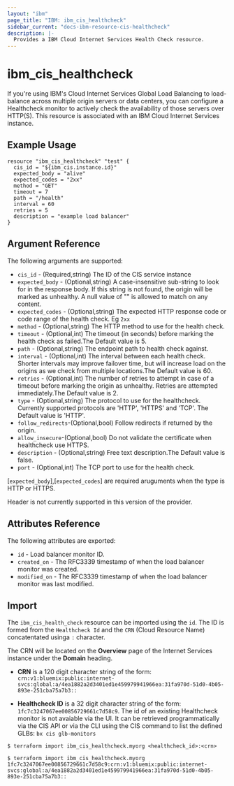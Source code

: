 ```yaml
---
layout: "ibm"
page_title: "IBM: ibm_cis_healthcheck"
sidebar_current: "docs-ibm-resource-cis-healthcheck"
description: |-
  Provides a IBM Cloud Internet Services Health Check resource.
---
```


# ibm_cis_healthcheck

If you're using IBM's Cloud Internet Services Global Load Balancing to load-balance across multiple origin servers or data centers, you can configure a Healthcheck monitor to actively check the availability of those servers over HTTP(S). This resource is associated with an IBM Cloud Internet Services instance. 

## Example Usage

```hcl
resource "ibm_cis_healthcheck" "test" {
  cis_id = "${ibm_cis.instance.id}"
  expected_body = "alive"
  expected_codes = "2xx"
  method = "GET"
  timeout = 7
  path = "/health"
  interval = 60
  retries = 5
  description = "example load balancer"
}
```

## Argument Reference

The following arguments are supported:

* `cis_id` - (Required,string) The ID of the CIS service instance
* `expected_body` - (Optional,string) A case-insensitive sub-string to look for in the response body. If this string is not found, the origin will be marked as unhealthy. A null value of "" is allowed to match on any content. 
* `expected_codes` - (Optional,string) The expected HTTP response code or code range of the health check. Eg `2xx`
* `method` - (Optional,string) The HTTP method to use for the health check.
* `timeout` - (Optional,int) The timeout (in seconds) before marking the health check as failed.The Default value is 5.
* `path` - (Optional,string) The endpoint path to health check against.
* `interval` - (Optional,int) The interval between each health check. Shorter intervals may improve failover time, but will increase load on the origins as we check from multiple locations.The Default value is 60.
* `retries` - (Optional,int) The number of retries to attempt in case of a timeout before marking the origin as unhealthy. Retries are attempted immediately.The Default value is 2.
* `type` - (Optional,string) The protocol to use for the healthcheck. Currently supported protocols are 'HTTP', 'HTTPS' and 'TCP'. The Default value is 'HTTP'.
* `follow_redirects`-(Optional,bool) Follow redirects if returned by the origin.
* `allow_insecure`-(Optional,bool) Do not validate the certificate when healthcheck use HTTPS.
* `description` - (Optional,string) Free text description.The Default value is false.
* `port` - (Optional,int) The TCP port to use for the health check.

[`expected_body`],[`expected_codes`] are required aruguments when the type is HTTP or HTTPS.

Header is not currently supported in this version of the provider. 

## Attributes Reference

The following attributes are exported:

* `id` - Load balancer monitor ID.
* `created_on` - The RFC3339 timestamp of when the load balancer monitor was created.
* `modified_on` - The RFC3339 timestamp of when the load balancer monitor was last modified.

## Import

The `ibm_cis_health_check` resource can be imported using the `id`. The ID is formed from the `Healthcheck Id` and the `CRN` (Cloud Resource Name) concatentated usinga `:` character.  

The CRN will be located on the **Overview** page of the Internet Services instance under the **Domain** heading. 

* **CRN** is a 120 digit character string of the form: `crn:v1:bluemix:public:internet-svcs:global:a/4ea1882a2d3401ed1e459979941966ea:31fa970d-51d0-4b05-893e-251cba75a7b3::`

* **Healthcheck ID** is a 32 digit character string of the form: `1fc7c3247067ee00856729661c7d58c9`. The id of an existing Healthcheck monitor is not avaiable via the UI. It can be retrieved programmatically via the CIS API or via the CLI using the CIS command to list the defined GLBs:  `bx cis glb-monitors` 


```
$ terraform import ibm_cis_healthcheck.myorg <healthcheck_id>:<crn>

$ terraform import ibm_cis_healthcheck.myorg 1fc7c3247067ee00856729661c7d58c9:crn:v1:bluemix:public:internet-svcs:global:a/4ea1882a2d3401ed1e459979941966ea:31fa970d-51d0-4b05-893e-251cba75a7b3::
